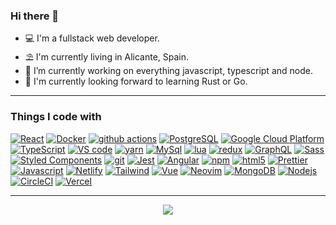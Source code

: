 ### Hi there 👋


- 💻 I'm a fullstack web developer.
- ⛱️ I'm currently living in Alicante, Spain.
- 🚧 I’m currently working on everything javascript, typescript and node.
- 🌱 I'm currently looking forward to learning Rust or Go.

---

### Things I code with

[![React](https://img.shields.io/badge/-React-45b8d8?style=flat&logo=react&logoColor=white)](https://reactjs.org)
[![Docker](https://img.shields.io/badge/-Docker-46a2f1?style=flat&logo=docker&logoColor=white)](https://www.docker.com)
[![github actions](https://img.shields.io/badge/-Github_Actions-2088FF?style=flat&logo=github-actions&logoColor=white)](https://github.com/features/actions)
[![PostgreSQL](https://img.shields.io/badge/-PostgreSQL-4169E1?style=flat&logo=postgresql&logoColor=white)](https://www.postgresql.org/)
[![Google Cloud Platform](https://img.shields.io/badge/-Google_Cloud_Platform-1a73e8?style=flat&logo=google-cloud&logoColor=white)](https://cloud.google.com)
[![TypeScript](https://img.shields.io/badge/-TypeScript-007ACC?style=flat&logo=typescript&logoColor=white)](https://www.typescriptlang.org)
[![VS code](https://img.shields.io/badge/-VScode-007ACC?style=flat&logo=visual-studio-code&logoColor=white)](https://code.visualstudio.com)
[![yarn](https://img.shields.io/badge/-Yarn-2C8EBB?style=flat&logo=yarn&logoColor=white)](https://yarnpkg.com/)
[![MySql](https://img.shields.io/badge/-MySql-4479A1?style=flat&logo=mysql&logoColor=white)](https://www.mysql.com/)
[![lua](https://img.shields.io/badge/-Lua-2C2D72?style=flat&logo=lua&logoColor=white)](https://www.lua.org/)
[![redux](https://img.shields.io/badge/-Redux-764ABC?style=flat&logo=redux&logoColor=white)](https://redux.js.org)
[![GraphQL](https://img.shields.io/badge/-GraphQL-E10098?style=flat&logo=graphql&logoColor=white)](https://graphql.org)
[![Sass](https://img.shields.io/badge/-Sass-CC6699?style=flat&logo=sass&logoColor=white)](https://sass-lang.com)
[![Styled Components](https://img.shields.io/badge/-Styled_Components-db7092?style=flat&logo=styled-components&logoColor=white)](https://styled-components.com)
[![git](https://img.shields.io/badge/-Git-F05032?style=flat&logo=git&logoColor=white)](https://git-scm.com)
[![Jest](https://img.shields.io/badge/-Jest-C21325?style=flat&logo=jest&logoColor=white)](https://jestjs.io)
[![Angular](https://img.shields.io/badge/-Angular-DD0031?style=flat&logo=angular&logoColor=white)](https://angular.io)
[![npm](https://img.shields.io/badge/-NPM-CB3837?style=flat&logo=npm&logoColor=white)](http://npmjs.com)
[![html5](https://img.shields.io/badge/-HTML5-E34F26?style=flat&logo=html5&logoColor=white)](https://developer.mozilla.org)
[![Prettier](https://img.shields.io/badge/-Prettier-F7B93E?style=flat&logo=prettier&logoColor=white)](https://prettier.io)
[![Javascript](https://img.shields.io/badge/-Javascript-F7DF1E?style=flat&logo=javascript&logoColor=white)](https://developer.mozilla.org)
[![Netlify](https://img.shields.io/badge/-Netlify-00C7B7?style=flat&logo=netlify&logoColor=white)](https://www.netlify.com/)
[![Tailwind](https://img.shields.io/badge/-Tailwind-38B2AC?style=flat&logo=tailwind-css&logoColor=white)](https://tailwindcss.com)
[![Vue](https://img.shields.io/badge/-Vue-4FC08D?style=flat&logo=Vue.js&logoColor=white)](https://vuejs.org)
[![Neovim](https://img.shields.io/badge/-Neovim-57A143?style=flat&logo=neovim&logoColor=white)](https://neovim.io/)
[![MongoDB](https://img.shields.io/badge/-MongoDB-13aa52?style=flat&logo=mongodb&logoColor=white)](https://www.mongodb.com)
[![Nodejs](https://img.shields.io/badge/-Nodejs-43853d?style=flat&logo=Node.js&logoColor=white)](https://nodejs.org)
[![CircleCI](https://img.shields.io/badge/-CircleCI-343434?style=flat&logo=circle&logoColor=white)](https://circleci.com)
[![Vercel](https://img.shields.io/badge/-Vercel-000000?style=flat&logo=vercel&logoColor=white)](https://vercel.com)

---

<p align="center"><img src="https://github-readme-stats.vercel.app/api/top-langs/?username=pouyio&layout=compact&hide_border=true&langs_count=6&theme=tokyonight">
</p>

